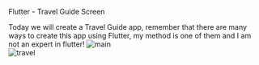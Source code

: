 Flutter - Travel Guide Screen

Today we will create a Travel Guide app, remember that there are many ways to create this app using Flutter, my method is one of them and I am not an expert in flutter!
![main](https://user-images.githubusercontent.com/76742671/113476905-13495180-9487-11eb-962b-b29d306bb5c7.png)  
![travel](https://user-images.githubusercontent.com/76742671/113476906-147a7e80-9487-11eb-85cc-1d8861c740f8.png)

